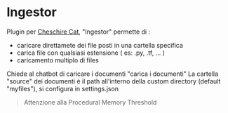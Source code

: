 # Ingestor

Plugin per [Cheschire Cat](https://cheshire-cat-ai.github.io/), "Ingestor" permette di :

- caricare direttamete dei file posti in una cartella specifica
- carica file con qualsiasi estensione ( es: .py, .tf, ... )
- caricamento multiplo di files

Chiede al chatbot di caricare i documenti "carica i documenti"
La cartella "source" dei documenti è il path all'interno della custom directory (default "myfiles"), si configura in settings.json

>Attenzione alla Procedural Memory Threshold
